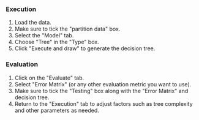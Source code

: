 
### Execution

1.  Load the data.
2.  Make sure to tick the "partition data" box.
3.  Select the "Model" tab.
4.  Choose "Tree" in the "Type" box.
5.  Click "Execute and draw" to generate the decision tree.

### Evaluation

1.  Click on the "Evaluate" tab.
2.  Select "Error Matrix" (or any other evaluation metric you want to use).
3.  Make sure to tick the "Testing" box along with the "Error Matrix" and decision tree.
4.  Return to the "Execution" tab to adjust factors such as tree complexity and other parameters as needed.


